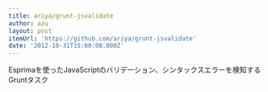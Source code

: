```yaml
---
title: ariya/grunt-jsvalidate
author: azu
layout: post
itemUrl: 'https://github.com/ariya/grunt-jsvalidate'
date: '2012-10-31T15:00:00.000Z'
---
```

Esprimaを使ったJavaScriptのバリデーション、シンタックスエラーを検知するGruntタスク
